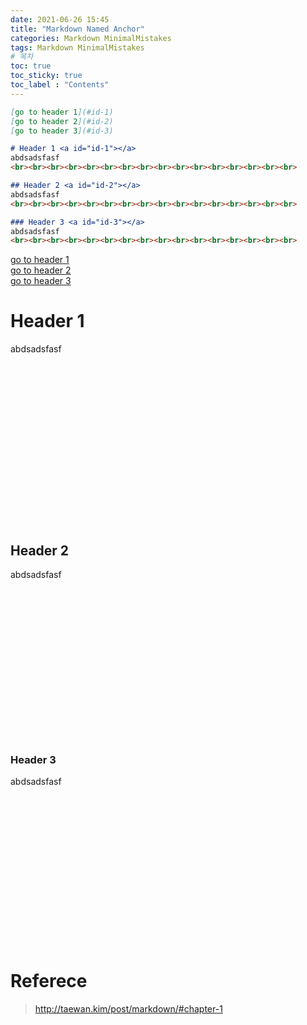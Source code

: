 ```yaml
---
date: 2021-06-26 15:45
title: "Markdown Named Anchor"
categories: Markdown MinimalMistakes
tags: Markdown MinimalMistakes
# 목차
toc: true  
toc_sticky: true 
toc_label : "Contents"
---
```



```markdown
[go to header 1](#id-1)  
[go to header 2](#id-2)  
[go to header 3](#id-3)  

# Header 1 <a id="id-1"></a>
abdsadsfasf  
<br><br><br><br><br><br><br><br><br><br><br><br><br><br><br><br>  

## Header 2 <a id="id-2"></a>
abdsadsfasf
<br><br><br><br><br><br><br><br><br><br><br><br><br><br><br><br>  

### Header 3 <a id="id-3"></a>
abdsadsfasf
<br><br><br><br><br><br><br><br><br><br><br><br><br><br><br><br>  
```

[go to header 1](#id-1)  
[go to header 2](#id-2)  
[go to header 3](#id-3)  

# Header 1 <a id="id-1"></a>
abdsadsfasf  
<br><br><br><br><br><br><br><br><br><br><br><br><br><br><br><br>  

## Header 2 <a id="id-2"></a>
abdsadsfasf
<br><br><br><br><br><br><br><br><br><br><br><br><br><br><br><br>  

### Header 3 <a id="id-3"></a>
abdsadsfasf
<br><br><br><br><br><br><br><br><br><br><br><br><br><br><br><br>  

# Referece
> <http://taewan.kim/post/markdown/#chapter-1>  
